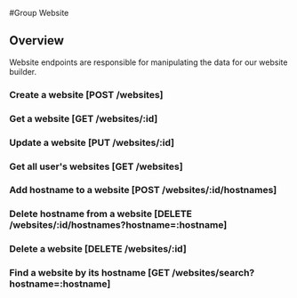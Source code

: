 #Group Website

## Overview
Website endpoints are responsible for manipulating the data for our website builder.

### Create a website [POST /websites]
<!-- include(tests/website/create.md) -->

### Get a website [GET /websites/:id]
<!-- include(tests/website/get.md) -->

### Update a website [PUT /websites/:id]
<!-- include(tests/website/update.md) -->

### Get all user's websites [GET /websites]
<!-- include(tests/website/getAll.md) -->

### Add hostname to a website [POST /websites/:id/hostnames]
<!-- include(tests/website/addHostname.md) -->

### Delete hostname from a website [DELETE /websites/:id/hostnames?hostname=:hostname]
<!-- include(tests/website/deleteHostname.md) -->

### Delete a website [DELETE /websites/:id]
<!-- include(tests/website/deleteWebsite.md) -->

### Find a website by its hostname [GET /websites/search?hostname=:hostname]
<!-- include(tests/website/getByHostname.md) -->
